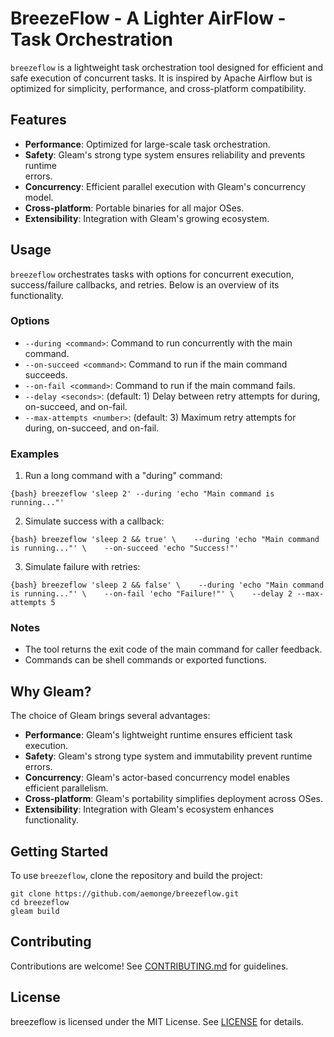# BreezeFlow - A Lighter AirFlow - Task Orchestration

`breezeflow` is a lightweight task orchestration tool designed for
efficient and safe execution of concurrent tasks. It is inspired by
Apache Airflow but is optimized for simplicity, performance, and
cross-platform compatibility.

## Features

-   **Performance**: Optimized for large-scale task orchestration.
-   **Safety**: Gleam's strong type system ensures reliability and
    prevents runtime\
    errors.
-   **Concurrency**: Efficient parallel execution with Gleam's
    concurrency model.
-   **Cross-platform**: Portable binaries for all major OSes.
-   **Extensibility**: Integration with Gleam's growing ecosystem.

## Usage

`breezeflow` orchestrates tasks with options for concurrent execution,
success/failure callbacks, and retries. Below is an overview of its
functionality.

### Options

-   `--during <command>`: Command to run concurrently with the main
    command.
-   `--on-succeed <command>`: Command to run if the main command
    succeeds.
-   `--on-fail <command>`: Command to run if the main command fails.
-   `--delay <seconds>`: (default: 1) Delay between retry attempts for
    during, on-succeed, and on-fail.
-   `--max-attempts <number>`: (default: 3) Maximum retry attempts for
    during, on-succeed, and on-fail.

### Examples

1.  Run a long command with a "during" command:

`{bash} breezeflow 'sleep 2' --during 'echo "Main command is running..."'`

2.  Simulate success with a callback:

`{bash} breezeflow 'sleep 2 && true' \    --during 'echo "Main command is running..."' \    --on-succeed 'echo "Success!"'`

3.  Simulate failure with retries:

`{bash} breezeflow 'sleep 2 && false' \    --during 'echo "Main command is running..."' \    --on-fail 'echo "Failure!"' \    --delay 2 --max-attempts 5`

### Notes

-   The tool returns the exit code of the main command for caller
    feedback.
-   Commands can be shell commands or exported functions.

## Why Gleam?

The choice of Gleam brings several advantages:

-   **Performance**: Gleam's lightweight runtime ensures efficient task
    execution.
-   **Safety**: Gleam's strong type system and immutability prevent
    runtime errors.
-   **Concurrency**: Gleam's actor-based concurrency model enables
    efficient parallelism.
-   **Cross-platform**: Gleam's portability simplifies deployment across
    OSes.
-   **Extensibility**: Integration with Gleam's ecosystem enhances
    functionality.

## Getting Started

To use `breezeflow`, clone the repository and build the project:

    git clone https://github.com/aemonge/breezeflow.git
    cd breezeflow
    gleam build

## Contributing

Contributions are welcome! See [CONTRIBUTING.md](CONTRIBUTING.md) for
guidelines.

## License

breezeflow is licensed under the MIT License. See [LICENSE](LICENSE) for
details.

